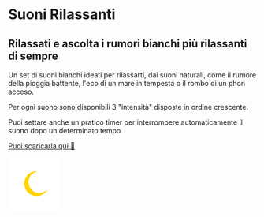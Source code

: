 # Suoni Rilassanti

## Rilassati e ascolta i rumori bianchi più rilassanti di sempre


Un set di suoni bianchi ideati per rilassarti, dai suoni naturali, come il rumore della pioggia battente, l'eco di un mare in tempesta o il rombo di un phon acceso.

Per ogni suono sono disponibili 3 "intensità" disposte in ordine crescente.

Puoi settare anche un pratico timer per interrompere automaticamente il suono dopo un determinato tempo

[Puoi scaricarla qui 🔗](https://play.google.com/store/apps/details?id=com.rumoririlassanti&hl=it)

<img src="https://raw.githubusercontent.com/Giuseppe7887/suoni-rilassanti/main/assets/adaptive-icon.png"/>